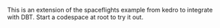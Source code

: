 This is an extension of the spaceflights example from kedro to integrate with DBT. Start a codespace at root to try it out.